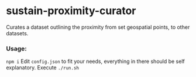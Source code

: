 # sustain-proximity-curator
Curates a dataset outlining the proximity from set geospatial points, to other datasets.

### Usage:
`npm i`
Edit `config.json` to fit your needs, everything in there should be self explanatory.
Execute `./run.sh`
